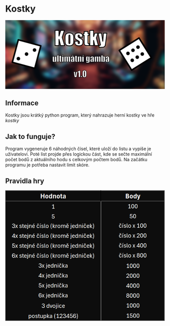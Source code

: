 # Kostky
![insaneultrasuperduperplaceholder](kostky_banner.png "kostky banner")
## Informace
<p>Kostky jsou krátký python program, který nahrazuje herní kostky ve hře <i>kostky</i></p>

## Jak to funguje?
<p>Program vygeneruje 6 náhodných čísel, které uloží do listu a vypíše je uživatelovi. Poté list projde přes logickou část, kde se sečte maximální počet bodů z aktuálního hodu s celkovým počtem bodů. Na začátku programu je potřeba nastavit limit skóre.</p>

## Pravidla hry
![insaneultrasuperduperplaceholder2](kostky_pravidla.png "pravidla kostek")
